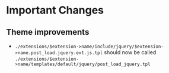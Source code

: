# Important Changes

## Theme improvements

- `./extensions/$extension->name/include/jquery/$extension->name.post_load.jquery.ext.js.tpl` 
  should now be called 
  `./extensions/$extension->name/templates/default/jquery/post_load_jquery.tpl`

